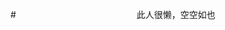 #　&nbsp;&nbsp;&nbsp;&nbsp;&nbsp;&nbsp;&nbsp;&nbsp;&nbsp;&nbsp;&nbsp;&nbsp;&nbsp;&nbsp;&nbsp;             　　　　　　　　此人很懒，空空如也&nbsp;&nbsp;&nbsp;&nbsp;&nbsp;&nbsp;&nbsp;&nbsp;&nbsp;&nbsp;&nbsp;&nbsp;&nbsp;&nbsp;&nbsp;                      

